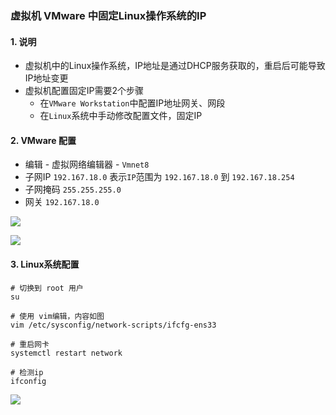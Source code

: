 ### 虚拟机 VMware 中固定Linux操作系统的IP

#### 1. 说明
* 虚拟机中的Linux操作系统，IP地址是通过DHCP服务获取的，重启后可能导致IP地址变更
* 虚拟机配置固定IP需要2个步骤
  * 在`VMware Workstation`中配置IP地址网关、网段
  * 在`Linux`系统中手动修改配置文件，固定IP

#### 2. VMware 配置
* 编辑 - 虚拟网络编辑器 - `Vmnet8`
* 子网IP `192.167.18.0` 表示`IP`范围为 `192.167.18.0` 到 `192.167.18.254`
* 子网掩码 `255.255.255.0`
* 网关 `192.167.18.0`

![](https://fgq233.github.io/imgs/linux/linux05.png)

![](https://fgq233.github.io/imgs/linux/linux06.png)



#### 3. Linux系统配置
```
# 切换到 root 用户
su

# 使用 vim编辑，内容如图
vim /etc/sysconfig/network-scripts/ifcfg-ens33

# 重启网卡
systemctl restart network 

# 检测ip
ifconfig
```

![](https://fgq233.github.io/imgs/linux/linux07.png)